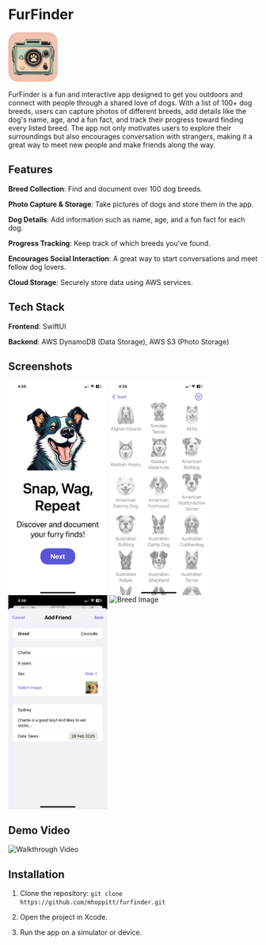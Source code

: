 # FurFinder
<img src="docs/furfinder-icon.png" alt="App Icon" width="100"/>

FurFinder is a fun and interactive app designed to get you outdoors and connect with people through a shared love of dogs. With a list of 100+ dog breeds, users can capture photos of different breeds, add details like the dog's name, age, and a fun fact, and track their progress toward finding every listed breed. The app not only motivates users to explore their surroundings but also encourages conversation with strangers, making it a great way to meet new people and make friends along the way.


## Features

**Breed Collection**: Find and document over 100 dog breeds.

**Photo Capture & Storage**: Take pictures of dogs and store them in the app.

**Dog Details**: Add information such as name, age, and a fun fact for each dog.

**Progress Tracking**: Keep track of which breeds you’ve found.

**Encourages Social Interaction**: A great way to start conversations and meet fellow dog lovers.

**Cloud Storage**: Securely store data using AWS services.


## Tech Stack

**Frontend**: SwiftUI

**Backend**: AWS DynamoDB (Data Storage), AWS S3 (Photo Storage)


## Screenshots
<p float="left">
    <img src="docs/furfinder-home.png" alt="Home Page Image" width="200" align="top"/>
    <img src="docs/furfinder-breed-list.png" alt="Dog Breed List Image" width="200" align="top"/>
    <img src="docs/furfinder-add-breed.png" alt="Add Breed Image" width="200" align="top"/>
    <img src="docs/furfinder-breed.png" alt="Breed Image" width="200" align="top"/>
</p>

## Demo Video
<img src="docs/furfinder-walkthrough.gif" alt="Walkthrough Video" width="200"/>


## Installation

1. Clone the repository: `git clone https://github.com/mhoppitt/furfinder.git`

2. Open the project in Xcode.

3. Run the app on a simulator or device.
